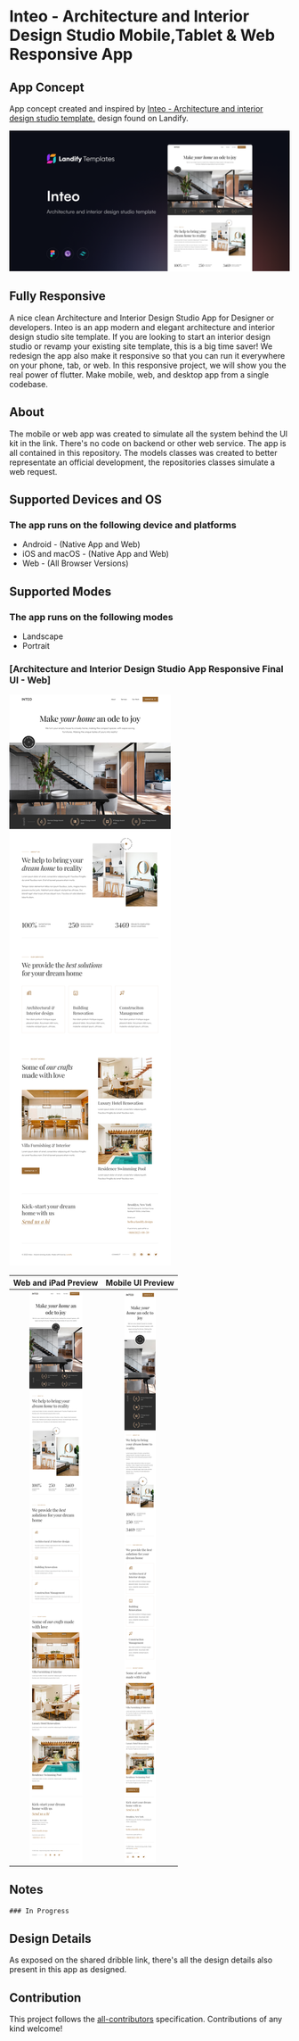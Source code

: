 # Inteo - Architecture and Interior Design Studio Mobile,Tablet & Web Responsive App

## App Concept
App concept created and inspired by [Inteo - Architecture and interior design studio template.](https://preview.landify.design/inteo/) design found on Landify.

![](screenshots/templates.png)

## Fully Responsive
A nice clean Architecture and Interior Design Studio App for Designer or developers.
Inteo is an app modern and elegant architecture and interior design studio site template. If you are looking to start an interior design studio or revamp your existing site template, this is a big time saver!
We redesign the app also make it responsive so that you can run it everywhere on your phone, tab, or web. In this responsive project, we will show you the real power of flutter. Make mobile, web, and desktop app from a single codebase.

## About
The mobile or web app was created to simulate all the system behind the UI kit in the link. There's no code on backend or other web service. The app is all contained in this repository. The models classes was created to better representate an official development, the repositories classes simulate a web request.

## Supported Devices and OS
### The app runs on the following device and platforms
* Android - (Native App and Web)
* iOS and macOS - (Native App and Web)
* Web - (All Browser Versions)

## Supported Modes
### The app runs on the following modes
* Landscape
* Portrait
 
### [Architecture and Interior Design Studio App Responsive Final UI - Web]

![DeskTop UI](screenshots/Desktop.png)

Web and iPad Preview           |      Mobile UI Preview
:-------------------------:|:-------------------------:
![](screenshots/Tablet.png)  |  ![](screenshots/Mobile.png)

## Notes
    ### In Progress

## Design Details
As exposed on the shared dribble link, there's all the design details also present in this app as designed.

## Contribution

This project follows the [all-contributors](https://github.com/all-contributors/all-contributors) specification. Contributions of any kind welcome!